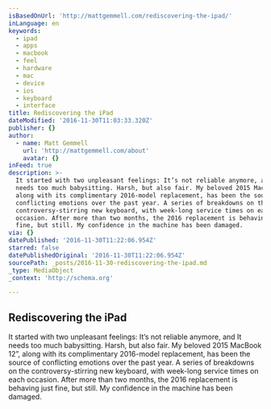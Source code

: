 ```yaml
---
isBasedOnUrl: 'http://mattgemmell.com/rediscovering-the-ipad/'
inLanguage: en
keywords:
  - ipad
  - apps
  - macbook
  - feel
  - hardware
  - mac
  - device
  - ios
  - keyboard
  - interface
title: Rediscovering the iPad
dateModified: '2016-11-30T11:03:33.320Z'
publisher: {}
author:
  - name: Matt Gemmell
    url: 'http://mattgemmell.com/about'
    avatar: {}
inFeed: true
description: >-
  It started with two unpleasant feelings: It’s not reliable anymore, and It
  needs too much babysitting. Harsh, but also fair. My beloved 2015 MacBook 12”,
  along with its complimentary 2016-model replacement, has been the source of
  conflicting emotions over the past year. A series of breakdowns on the
  controversy-stirring new keyboard, with week-long service times on each
  occasion. After more than two months, the 2016 replacement is behaving just
  fine, but still. My confidence in the machine has been damaged.
via: {}
datePublished: '2016-11-30T11:22:06.954Z'
starred: false
datePublishedOriginal: '2016-11-30T11:22:06.954Z'
sourcePath: _posts/2016-11-30-rediscovering-the-ipad.md
_type: MediaObject
_context: 'http://schema.org'

---
```

<article style=""><h1>Rediscovering the iPad</h1><p>It started with two unpleasant feelings: It’s not reliable anymore, and It needs too much babysitting. Harsh, but also fair. My beloved 2015 MacBook 12”, along with its complimentary 2016-model replacement, has been the source of conflicting emotions over the past year. A series of breakdowns on the controversy-stirring new keyboard, with week-long service times on each occasion. After more than two months, the 2016 replacement is behaving just fine, but still. My confidence in the machine has been damaged.</p></article>